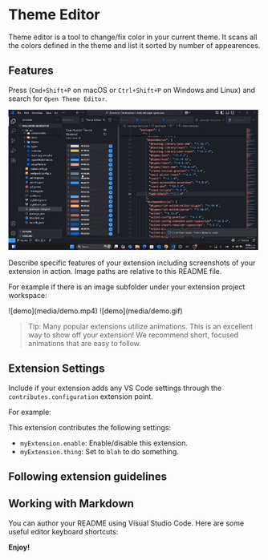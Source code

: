 # Theme Editor

Theme editor is a tool to change/fix color in your current theme. It scans all the colors defined in the theme and list it sorted by number of appearences.

## Features

Press (`Cmd+Shift+P` on macOS or `Ctrl+Shift+P` on Windows and Linux) and search for `Open Theme Editor`.

![test](media/demo.gif)

Describe specific features of your extension including screenshots of your extension in action. Image paths are relative to this README file.

For example if there is an image subfolder under your extension project workspace:

\!\[demo\]\(media/demo.mp4\)
\!\[demo\]\(media/demo.gif\)

> Tip: Many popular extensions utilize animations. This is an excellent way to show off your extension! We recommend short, focused animations that are easy to follow.

## Extension Settings

Include if your extension adds any VS Code settings through the `contributes.configuration` extension point.

For example:

This extension contributes the following settings:

- `myExtension.enable`: Enable/disable this extension.
- `myExtension.thing`: Set to `blah` to do something.

## Following extension guidelines

## Working with Markdown

You can author your README using Visual Studio Code. Here are some useful editor keyboard shortcuts:

**Enjoy!**
